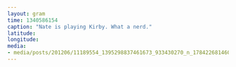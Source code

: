 ```yaml
---
layout: gram
time: 1340586154
caption: "Nate is playing Kirby. What a nerd."
latitude: 
longitude: 
media:
- media/posts/201206/11189554_1395298837461673_933430270_n_17842268146000351.jpg
---
```

